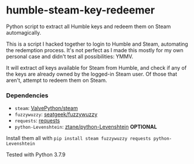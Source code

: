 # humble-steam-key-redeemer
Python script to extract all Humble keys and redeem them on Steam automagically.

This is a script I hacked together to login to Humble and Steam, automating the redemption process. It's not perfect as I made this mostly for my own personal case and didn't test all possibilities: YMMV.

It will extract _all_ keys available for Steam from Humble, and check if any of the keys are already owned by the logged-in Steam user. Of those that aren't, attempt to redeem them on Steam.

### Dependencies

- `steam`: [ValvePython/steam](https://github.com/ValvePython/steam)  
- `fuzzywuzzy`: [seatgeek/fuzzywuzzy](https://github.com/seatgeek/fuzzywuzzy)  
- `requests`: [requests](https://requests.readthedocs.io/en/master/)  
- `python-Levenshtein`: [ztane/python-Levenshtein](https://github.com/ztane/python-Levenshtein) **OPTIONAL**  

Install them all with `pip install steam fuzzywuzzy requests python-Levenshtein`

Tested with Python 3.7.9
